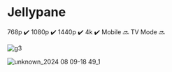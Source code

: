 # Jellypane

768p :heavy_check_mark: 1080p :heavy_check_mark: 1440p :heavy_check_mark: 4k :heavy_check_mark: Mobile :soon: TV Mode :soon:

![g3](https://github.com/user-attachments/assets/e8f91046-5c2b-428c-b574-06cb1ca9eeae)

![unknown_2024 08 09-18 49_1](https://github.com/user-attachments/assets/e5c36d96-39a9-400d-a7b8-2ae4fbe0272a)

